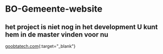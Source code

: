 ﻿# BO-Gemeente-website

## het project is niet nog in het development U kunt hem in de master vinden voor nu

[goobtatech.com]([https://goobtatech.com/]){:target="_blank"}
